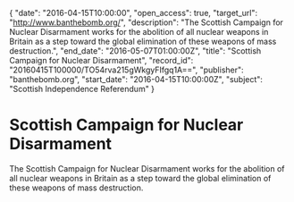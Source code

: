 {
  "date": "2016-04-15T10:00:00", 
  "open_access": true, 
  "target_url": "http://www.banthebomb.org/", 
  "description": "The Scottish Campaign for Nuclear Disarmament works for the abolition of all nuclear weapons in Britain as a step toward the global elimination of these weapons of mass destruction.", 
  "end_date": "2016-05-07T01:00:00Z", 
  "title": "Scottish Campaign for Nuclear Disarmament", 
  "record_id": "20160415T100000/TO54rva215gWkgyFIfgq1A==", 
  "publisher": "banthebomb.org", 
  "start_date": "2016-04-15T10:00:00Z", 
  "subject": "Scottish Independence Referendum"
}

# Scottish Campaign for Nuclear Disarmament

The Scottish Campaign for Nuclear Disarmament works for the abolition of all nuclear weapons in Britain as a step toward the global elimination of these weapons of mass destruction.